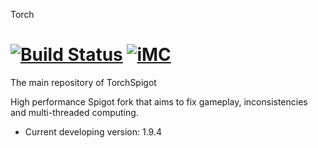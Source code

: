 Torch 

[![Build Status](https://travis-ci.org/TorchMC/Torch.svg?branch=master)](https://travis-ci.org/TorchMC/Torch)
[![iMC](https://img.shields.io/badge/Powered%20by-iMinecraft-green.svg?style=flat)](https://github.com/TorchSpigot/Torch)
===========
The main repository of TorchSpigot

High performance Spigot fork that aims to fix gameplay, inconsistencies and multi-threaded computing.
* Current developing version:  1.9.4
